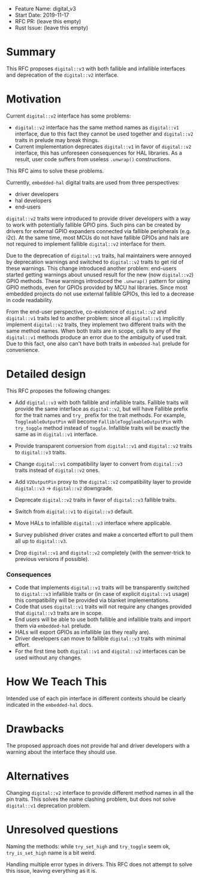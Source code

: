 - Feature Name: digital_v3
- Start Date: 2019-11-17
- RFC PR: (leave this empty)
- Rust Issue: (leave this empty)

# Summary
[summary]: #summary

This RFC proposes `digital::v3` with both fallible and infallible interfaces and deprecation of the `digital::v2` interface.

# Motivation
[motivation]: #motivation

Current `digital::v2` interface has some problems:

* `digital::v2` interface has the same method names as `digital::v1` interface,
due to this fact they cannot be used together and `digital::v2` traits in prelude may break things.
* Current implementation deprecates `digital::v1` in favor of `digital::v2` interface,
this has unforeseen consequences for HAL libraries.
As a result, user code suffers from useless `.unwrap()` constructions.

This RFC aims to solve these problems.

Currently, `embedded-hal` digital traits are used from three perspectives:

* driver developers
* hal developers
* end-users

`digital::v2` traits were introduced to provide driver developers with a way to work with
potentially fallible GPIO pins. Such pins can be created by drivers for external GPIO expanders connected
via fallible peripherals (e.g. i2c). At the same time, most MCUs do not have fallible GPIOs and hals are not
required to implement fallible `digital::v2` interface for them.

Due to the deprecation of `digital::v1` traits, hal maintainers were annoyed by deprecation warnings and
switched to `digital::v2` traits to get rid of these warnings. This change introduced another problem:
end-users started getting warnings about unused result for the new (now `digital::v2`) GPIO methods.
These warnings introduced the `.unwrap()` pattern for using GPIO methods, even for GPIOs provided by MCU hal
libraries. Since most embedded projects do not use external fallible GPIOs, this led to
a decrease in code readability.

From the end-user perspective, co-existence of `digital::v2` and `digital::v1` traits led to another problem:
since all `digital::v1` implicitly implement `digital::v2` traits, they implement two different
traits with the same method names. When both traits are in scope, calls to any of the `digital::v1` methods
produce an error due to the ambiguity of used trait. Due to this fact, one also can't have both traits in
`embedded-hal` prelude for convenience.

# Detailed design
[design]: #detailed-design

This RFC proposes the following changes:

* Add `digital::v3` with both fallible and infallible traits.
Fallible traits will provide the same interface as `digital::v2`, but will have Fallible prefix for the trait names and `try_` prefix for the trait methods.
For example, `ToggleableOutputPin` will become `FallibleToggleableOutputPin` with `try_toggle` method instead of `toggle`.
Infallible traits will be exactly the same as in `digital::v1` interface.

* Provide transparent conversion from `digital::v1` and `digital::v2` traits to `digital::v3` traits.
* Change `digital::v1` compatibility layer to convert from `digital::v3` traits instead of `digital::v2` ones.
* Add `V2OutputPin` proxy to the `digital::v2` compatibility layer to provide `digital::v3` -> `digital::v2` downgrade.
* Deprecate `digital::v2` traits in favor of `digital::v3` fallible traits.
* Switch from `digital::v1` to `digital::v3` default.
* Move HALs to infallible `digital::v3` interface where applicable.
* Survey published driver crates and make a concerted effort to pull them all up to `digital::v3`.
* Drop `digital::v1` and `digital::v2` completely (with the semver-trick to previous versions if possible).

### Consequences

* Code that implements `digital::v1` traits will be transparently switched to `digital::v3` infallible traits
or (in case of explicit `digital::v1` usage) this compatibility will be provided via blanket implementations.
* Code that uses `digital::v1` traits will not require any changes provided that `digital::v3` traits are in scope.
* End users will be able to use both fallible and infallible traits and import them via `embedded-hal` prelude.
* HALs will export GPIOs as infallible (as they really are).
* Driver developers can move to fallible `digital::v3` traits with minimal effort.
* For the first time both `digital::v1` and `digital::v2` interfaces can be used without any changes.

# How We Teach This
[how-we-teach-this]: #how-we-teach-this

Intended use of each pin interface in different contexts should be clearly indicated in the `embedded-hal` docs.

# Drawbacks
[drawbacks]: #drawbacks

The proposed approach does not provide hal and driver developers with a warning about the interface they should use. 

# Alternatives
[alternatives]: #alternatives

Changing `digital::v2` interface to provide different method names in all the pin traits.
This solves the name clashing problem, but does not solve `digital::v1` deprecation problem.

# Unresolved questions
[unresolved]: #unresolved-questions

Naming the methods: while `try_set_high` and `try_toggle` seem ok, `try_is_set_high` name is a bit weird.

Handling multiple error types in drivers. This RFC does not attempt to solve this issue,
leaving everything as it is.
